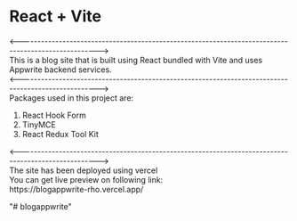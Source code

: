 # React + Vite<br/>
<----------------------------------------------------------------------------------------------------><br/>
This is a blog site that is built using React bundled with Vite and uses Appwrite backend services.<br/>
<----------------------------------------------------------------------------------------------------><br/>
Packages used in this project are:<br/>
<ol>
  <li>
    React Hook Form
  </li>
   <li>
    TinyMCE
  </li>
   <li>
    React Redux Tool Kit
  </li>
</ol>
<----------------------------------------------------------------------------------------------------><br/>
The site has been deployed using vercel</br>
You can get live preview on following link:<br/>
https://blogappwrite-rho.vercel.app/
<br/>


"# blogappwrite" 
